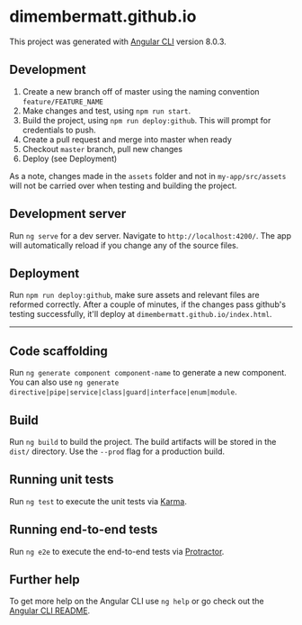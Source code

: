 # dimembermatt.github.io

This project was generated with [Angular CLI](https://github.com/angular/angular-cli) version 8.0.3.

## Development

1. Create a new branch off of master using the naming convention `feature/FEATURE_NAME`
2. Make changes and test, using `npm run start`.
3. Build the project, using `npm run deploy:github`. This will prompt for credentials to push.
4. Create a pull request and merge into master when ready
5. Checkout `master` branch, pull new changes
6. Deploy (see Deployment)

As a note, changes made in the `assets` folder and not in `my-app/src/assets` will not be carried over when testing and building the project.

## Development server

Run `ng serve` for a dev server. Navigate to `http://localhost:4200/`. The app will automatically reload if you change any of the source files.

## Deployment
Run `npm run deploy:github`, make sure assets and relevant files are reformed correctly. After a couple of minutes, if the changes pass github's testing successfully, it'll deploy at `dimembermatt.github.io/index.html`.

---
## Code scaffolding

Run `ng generate component component-name` to generate a new component. You can also use `ng generate directive|pipe|service|class|guard|interface|enum|module`.

## Build

Run `ng build` to build the project. The build artifacts will be stored in the `dist/` directory. Use the `--prod` flag for a production build.

## Running unit tests

Run `ng test` to execute the unit tests via [Karma](https://karma-runner.github.io).

## Running end-to-end tests

Run `ng e2e` to execute the end-to-end tests via [Protractor](http://www.protractortest.org/).

## Further help

To get more help on the Angular CLI use `ng help` or go check out the [Angular CLI README](https://github.com/angular/angular-cli/blob/master/README.md).
